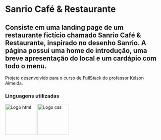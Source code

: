 <h1>Sanrio Café & Restaurante</h1>

<h2>Consiste em uma landing page de um restaurante fictício chamado Sanrio Café & Restaurante, inspirado no desenho Sanrio. A página possui uma home de introdução, uma breve apresentação do local e um cardápio com todo o menu.</h2>

<p>Projeto desenvolvido para o curso de FullStack do professor Kelson Almeida.</p>

<h3>Linguagens utilizadas</h3>

<img src="../Projeto-02/components/images/html-5.png" alt="Logo html" width="100px" height="100px">
<img src="../Projeto-02/components/images/css-3.png" alt="Logo css" width="100px" height="100px">